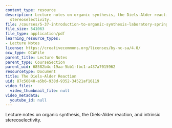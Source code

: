 ```yaml
---
content_type: resource
description: Lecture notes on organic synthesis, the Diels-Alder reaction, and intrinsic
  stereoselectivity.
file: /courses/5-37-introduction-to-organic-synthesis-laboratory-spring-2009/87c56840a5b6938d935234521af16119_MIT5_37s09_lec01_Mod7.pdf
file_size: 541063
file_type: application/pdf
learning_resource_types:
- Lecture Notes
license: https://creativecommons.org/licenses/by-nc-sa/4.0/
ocw_type: OCWFile
parent_title: Lecture Notes
parent_type: CourseSection
parent_uid: 68582b4c-19aa-5bb1-fbc1-a437a7015962
resourcetype: Document
title: The Diels-Alder Reaction
uid: 87c56840-a5b6-938d-9352-34521af16119
video_files:
  video_thumbnail_file: null
video_metadata:
  youtube_id: null
---
```

Lecture notes on organic synthesis, the Diels-Alder reaction, and intrinsic stereoselectivity.